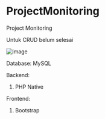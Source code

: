 # ProjectMonitoring
Project Monitoring

Untuk CRUD belum selesai

![image](https://user-images.githubusercontent.com/73092053/151175618-c15d0d4e-a974-46b0-a7be-f162906173a9.png)

Database:
MySQL

Backend:
1. PHP Native

Frontend:
1. Bootstrap
